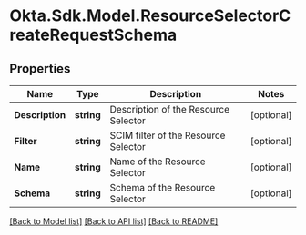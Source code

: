 # Okta.Sdk.Model.ResourceSelectorCreateRequestSchema

## Properties

Name | Type | Description | Notes
------------ | ------------- | ------------- | -------------
**Description** | **string** | Description of the Resource Selector | [optional] 
**Filter** | **string** | SCIM filter of the Resource Selector | [optional] 
**Name** | **string** | Name of the Resource Selector | [optional] 
**Schema** | **string** | Schema of the Resource Selector | [optional] 

[[Back to Model list]](../README.md#documentation-for-models) [[Back to API list]](../README.md#documentation-for-api-endpoints) [[Back to README]](../README.md)

